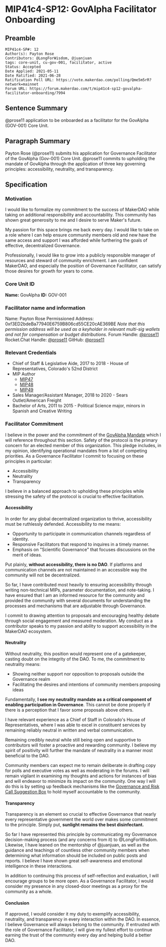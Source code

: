 # MIP41c4-SP12: GovAlpha Facilitator Onboarding

## Preamble

```
MIP41c4-SP#: 12
Author(s): Payton Rose
Contributors: @LongForWisdom, @juanjuan
tags: core-unit, cu-gov-001, facilitator, active
Status: Accepted
Date Applied: 2021-05-11
Date Ratified: 2021-06-28
Ratification Poll URL: https://vote.makerdao.com/polling/Qme5m5rR?network=mainnet
Forum URL: https://forum.makerdao.com/t/mip41c4-sp12-govalpha-facilitator-onboarding/7994
```

## Sentence Summary

@prose11 application to be onboarded as a facilitator for the GovAlpha (GOV-001) Core Unit.

## Paragraph Summary

Payton Rose (@prose11) submits his application for Governance Facilitator of the GovAlpha (Gov-001) Core Unit. @prose11 commits to upholding the mandate of GovAlpha through the application of three key governing principles: accessibility, neutrality, and transparency.  

## Specification

### Motivation

I would like to formalize my commitment to the success of MakerDAO while taking on additional responsibility and accountability. This community has shown great generosity to me and I desire to serve Maker's future.

My passion for this space brings me back every day. I would like to take on a role where I can help ensure community members old and new have the same access and support I was afforded while furthering the goals of effective, decentralized Governance.

Professionally, I would like to grow into a publicly responsible manager of resources and steward of community enrichment. I am confident MakerDAO, and especially the position of Governance Facilitator, can satisfy those desires for growth for years to come.

### Core Unit ID

**Name:** GovAlpha
**ID:** GOV-001

### Facilitator name and information

Name: Payton Rose
Permissioned Address: 0xf3ED2bdeBa77940E6759B806cd55CE20cAE369BE
*Note that this permission address will be used as a keyholder in relevant multi-sig wallets and not for compensation or budget distributions.*
Forum Handle: [@prose11](https://forum.makerdao.com/u/prose11/summary)
Rocket.Chat Handle: [@prose11](https://chat.makerdao.com/direct/QzN6eEAXgnERPYpwh)
GitHub: [@prose11](https://github.com/prose11)

### Relevant Credentials

- Chief of Staff & Legislative Aide, 2017 to 2018 - House of Representatives, Colorado's 52nd District
- MIP Author
    - [MIP47](https://forum.makerdao.com/t/mip47-makerdao-multisignature-wallet-management/6338)
    - [MIP48](https://forum.makerdao.com/t/mip48-streaming-payments-via-the-keg/6340)
    - [MIP49](https://forum.makerdao.com/t/mip49-staking-rewards/6331)
- Sales Manager/Assistant Manager, 2018 to 2020 - Sears Outlet/American Freight
- Bachelor of Arts, 2011 to 2015 - Political Science major, minors in Spanish and Creative Writing

### Facilitator Commitment

I believe in the power and the commitment of the [GovAlpha Mandate](https://forum.makerdao.com/t/mip39c2-sp3-governance-core-unit-gov-001/6348) which I will reference throughout this section. Safety of the protocol is the primary concern for an elected member of this organization. This pledge includes, in my opinion, identifying operational mandates from a list of competing priorities. As a Governance Facilitator I commit to focusing on these principles in particular:

- Accessibility
- Neutrality
- Transparency

I believe in a balanced approach to upholding these principles while stressing the safety of the protocol is crucial to effective facilitation.

#### Accessibility

In order for any global decentralized organization to thrive, accessibility must be ruthlessly defended. Accessibility to me means:

- Opportunity to participate in communication channels regardless of identity.
- Responsive Facilitators that respond to inquires in a timely manner.
- Emphasis on "Scientific Governance" that focuses discussions on the merit of ideas.

Put plainly, **without accessibility, there is no DAO**. If platforms and communication channels are not maintained in an accessible way the community will not be decentralized.

So far, I have contributed most heavily to ensuring accessibility through writing non-technical MIPs, parameter documentation, and note-taking. I have ensured that I am an informed resource for the community and provided the community with several documents for understanding the processes and mechanisms that are adjustable through Governance.

I commit to drawing attention to proposals and encouraging healthy debate through social engagement and measured moderation. My conduct as a contributor speaks to my passion and ability to support accessibility in the MakerDAO ecosystem.

#### Neutrality

Without neutrality, this position would represent one of a gatekeeper, casting doubt on the integrity of the DAO. To me, the commitment to neutrality means:

- Showing neither support nor opposition to proposals outside the Governance realm
- Facilitating the desires and intentions of community members proposing ideas

Fundamentally, **I see my neutrality mandate as a critical component of enabling participation in Governance**. This cannot be done properly if there is a perception that I favor some proposals above others.

I have relevant experience as a Chief of Staff in Colorado's House of Representatives, where I was able to excel in constituent services by remaining reliably neutral in written and verbal communication.

Remaining credibly neutral while still being open and supportive to contributors will foster a proactive and rewarding community. I believe my spirit of positivity will further the mandate of neutrality in a manner most beneficial to the DAO.

Community members can expect me to remain deliberate in drafting copy for polls and executive votes as well as moderating in the forums. I will remain vigilant in examining my thoughts and actions for instances of bias and will endeavor to minimize its impact on the community. One way I will do this is by setting up feedback mechanisms like the [Governance and Risk Call Suggestion Box](https://app.suggestionox.com/r/GovCallQs) to hold myself accountable to the community.

#### Transparency

Transparency is an element so crucial to effective Governance that nearly every representative government the world over makes some commitment to the principle. Simply put, **sunlight remains the best disinfectant.**

So far I have represented this principle by communicating my Governance decision-making process (and any concerns from it) to @LongForWisdom. Likewise, I have leaned on the mentorship of @juanjuan, as well as the guidance and teachings of countless other community members when determining what information should be included on public posts and reports. I believe I have shown great self-awareness and emotional intelligence in these interactions.

In addition to continuing this process of self-reflection and evaluation, I will encourage groups to be more open. As a Governance Facilitator, I would consider my presence in any closed-door meetings as a proxy for the community as a whole.

#### Conclusion

If approved, I would consider it my duty to exemplify accessibility, neutrality, and transparency in every interaction within the DAO. In essence, I believe Governance will always belong to the community. If entrusted with the role of Governance Facilitator, I will give my fullest effort to continue earning the trust of the community every day and helping build a better DAO.
